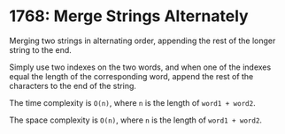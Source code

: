 # 1768: Merge Strings Alternately

Merging two strings in alternating order, appending the rest of the
longer string to the end.

Simply use two indexes on the two words, and when one of the indexes
equal the length of the corresponding word, append the rest of the
characters to the end of the string.

The time complexity is `O(n)`, where `n` is the length of `word1 + word2`.

The space complexity is `O(n)`, where `n` is the length of `word1 + word2`.

